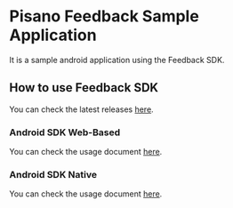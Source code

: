 # Pisano Feedback Sample Application

It is a sample android application using the Feedback SDK.

## How to use Feedback SDK

You can check the latest releases [here](https://central.sonatype.com/artifact/co.pisano.feedback/feedback/2.0.3).

### Android SDK Web-Based

You can check the usage document [here](https://github.com/Pisano/feedback-sample-android-app/blob/main/Android_SDK_Web_Based.md).

### Android SDK Native

You can check the usage document [here](https://github.com/Pisano/feedback-sample-android-app/blob/main/Android_SDK_Native.md).
